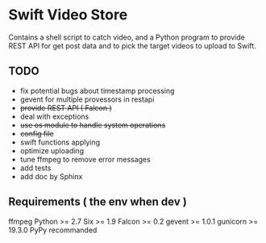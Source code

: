 Swift Video Store
===================================================

Contains a shell script to catch video, and a Python program to provide REST 
API for get post data and to pick the target videos to upload to Swift.


TODO
---------------------------------------------------
- fix potential bugs about timestamp processing
- gevent for multiple provessors in restapi
- ~~provide REST API ( Falcon )~~
- deal with exceptions 
- ~~use os module to handle system operations~~
- ~~config file~~
- swift functions applying
- optimize uploading
- tune ffmpeg to remove error messages
- add tests
- add doc by Sphinx


Requirements ( the env when dev )
---------------------------------------------------
ffmpeg
Python >= 2.7
Six >= 1.9
Falcon >= 0.2 
gevent >= 1.0.1
gunicorn >= 19.3.0
PyPy recommanded
